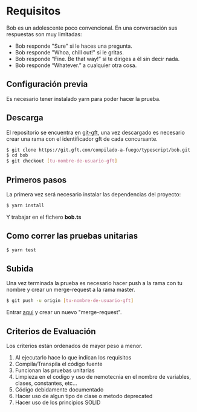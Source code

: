 # Requisitos

Bob es un adolescente poco convencional. En una conversación sus respuestas son muy limitadas:
* Bob responde "Sure" si le haces una pregunta.
* Bob responde "Whoa, chill out!" si le gritas.
* Bob responde “Fine. Be that way!” si te diriges a él sin decir nada.
* Bob responde “Whatever.” a cualquier otra cosa.

## Configuración previa

Es necesario tener instalado yarn para poder hacer la prueba.

## Descarga

El repositorio se encuentra en [git-gft](https://git.gft.com/compilado-a-fuego/typescript/bob/), una vez descargado es necesario 
crear una rama con el identificador gft de cada concursante.

```bash
$ git clone https://git.gft.com/compilado-a-fuego/typescript/bob.git
$ cd bob
$ git checkout [tu-nombre-de-usuario-gft]
```

## Primeros pasos
La primera vez será necesario instalar las dependencias del proyecto:

```bash
$ yarn install
```

Y trabajar en el fichero **bob.ts**

## Como correr las pruebas unitarias

```bash
$ yarn test
```

## Subida

Una vez terminada la prueba es necesario hacer push a la rama con tu nombre y crear un merge-request a la rama master.

```bash
$ git push -u origin [tu-nombre-de-usuario-gft]
```

Entrar [aqui](https://git.gft.com/compilado-a-fuego/typescript/bob/merge_requests) y crear un nuevo "merge-request".

## Criterios de Evaluación

Los criterios están ordenados de mayor peso a menor.

1. Al ejecutarlo hace lo que indican los requisitos
2. Compila/Transpila el código fuente
3. Funcionan las pruebas unitarias
4. Limpieza en el codigo y uso de nemotecnia en el nombre de variables, clases, constantes, etc...
5. Código debidamente documentado
6. Hacer uso de algun tipo de clase o metodo deprecated
7. Hacer uso de los principios SOLID
